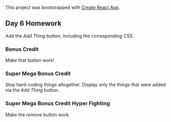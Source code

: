 This project was bootstrapped with [Create React App](https://github.com/facebookincubator/create-react-app).

## Day 6 Homework

Add the _Add Thing_ button, including the corresponding CSS.

### Bonus Credit

Make that button work!

### Super Mega Bonus Credit

Stop hard-coding _things_ altogether. Display only the things that were added via the _Add Thing_ button.

### Super Mega Bonus Credit Hyper Fighting

Make the _remove_ button work.